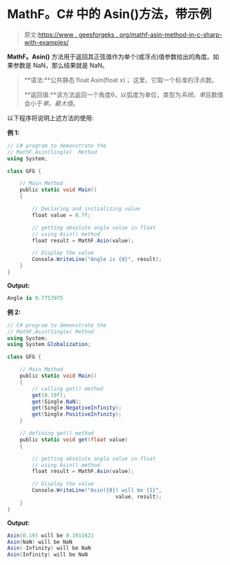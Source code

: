 # MathF。C# 中的 Asin()方法，带示例

> 原文:[https://www . geesforgeks . org/mathf-asin-method-in-c-sharp-with-examples/](https://www.geeksforgeeks.org/mathf-asin-method-in-c-sharp-with-examples/)

**MathF。Asin()** 方法用于返回其正弦值作为单个(或浮点)值参数给出的角度。如果参数是 NaN，那么结果就是 NaN。

> **语法:**公共静态 float Asin(float x)；
> 这里，它取一个标准的浮点数。
> 
> **返回值:**该方法返回一个角度θ，以弧度为单位，类型为*系统。单*且数值会小于*单。最大值*。

以下程序将说明上述方法的使用:

**例 1:**

```cs
// C# program to demonstrate the
// MathF.Asin(Single)  Method
using System;

class GFG {

    // Main Method
    public static void Main()
    {

        // Declaring and initializing value
        float value = 0.7f;

        // getting absolute angle value in float
        // using Asin() method
        float result = MathF.Asin(value);

        // Display the value
        Console.WriteLine("Angle is {0}", result);
    }
}
```

**Output:**

```cs
Angle is 0.7753975

```

**例 2:**

```cs
// C# program to demonstrate the
// MathF.Asin(Single) Method
using System;
using System.Globalization;

class GFG {

    // Main Method
    public static void Main()
    {
        // calling get() method
        get(0.19f);
        get(Single.NaN);
        get(Single.NegativeInfinity);
        get(Single.PositiveInfinity);
    }

    // defining get() method
    public static void get(float value)
    {

        // getting absolute angle value in float
        // using Asin() method
        float result = MathF.Asin(value);

        // Display the value
        Console.WriteLine("Asin({0}) will be {1}",
                                   value, result);
    }
}
```

**Output:**

```cs
Asin(0.19) will be 0.1911621
Asin(NaN) will be NaN
Asin(-Infinity) will be NaN
Asin(Infinity) will be NaN

```